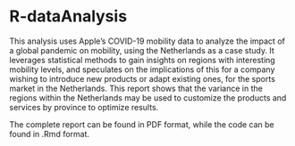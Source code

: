 # R-dataAnalysis
This analysis uses Apple’s COVID-19 mobility data to analyze the impact of a global pandemic on mobility, using the Netherlands as a case study. It leverages statistical methods to gain insights on regions with interesting mobility levels, and speculates on the implications of this for a company wishing to introduce new products or adapt existing ones, for the sports market in the Netherlands. This report shows that the variance in the regions within the Netherlands may be used to customize the products and services by province to optimize results.

The complete report can be found in PDF format, while the code can be found in .Rmd format.
